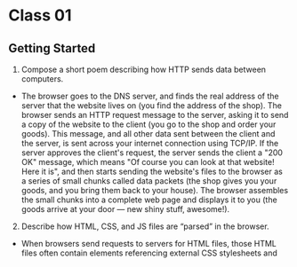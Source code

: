 # Class 01

## Getting Started

1. Compose a short poem describing how HTTP sends data between computers.
  - The browser goes to the DNS server, and finds the real address of the server that the website lives on (you find the address of the shop).
The browser sends an HTTP request message to the server, asking it to send a copy of the website to the client (you go to the shop and order your goods). This message, and all other data sent between the client and the server, is sent across your internet connection using TCP/IP.
If the server approves the client's request, the server sends the client a "200 OK" message, which means "Of course you can look at that website! Here it is", and then starts sending the website's files to the browser as a series of small chunks called data packets (the shop gives you your goods, and you bring them back to your house).
The browser assembles the small chunks into a complete web page and displays it to you (the goods arrive at your door — new shiny stuff, awesome!).

2. Describe how HTML, CSS, and JS files are “parsed” in the browser.
  - When browsers send requests to servers for HTML files, those HTML files often contain <link> elements referencing external CSS stylesheets and <script> elements referencing external JavaScript scripts. It's important to know the order in which those files are parsed by the browser as the browser loads the page:

The browser parses the HTML file first, and that leads to the browser recognizing any <link>-element references to external CSS stylesheets and any <script>-element references to scripts.
As the browser parses the HTML, it sends requests back to the server for any CSS files it has found from <link> elements, and any JavaScript files it has found from <script> elements, and from those, then parses the CSS and JavaScript.
The browser generates an in-memory DOM tree from the parsed HTML, generates an in-memory CSSOM structure from the parsed CSS, and compiles and executes the parsed JavaScript.
As the browser builds the DOM tree and applies the styles from the CSSOM tree and executes the JavaScript, a visual representation of the page is painted to the screen, and the user sees the page content and can begin to interact with it.
  
3. How can you find images to add to a Website?
  - To choose an image, go to Google Images and search for something suitable.

When you find the image you want, click on the image to get an enlarged view of it.
Right-click the image (Ctrl + click on a Mac), choose Save Image As..., and choose a safe place to save your image. Alternatively, copy the image's web address from your browser's address bar for later use.
 
Note that most images on the web, including in Google Images, are copyrighted. To reduce your likelihood of violating copyright, you can use Google's license filter. Click on the Tools button, then on the resulting Usage rights option that appears below. You should choose the option Creative Commons licenses.


4. How do you create a String vs a Number in JavaScript?
  - A number is created by simply typing a numeric value. For example, 42.
  - A string is created by placing quotes around whatever text you want to add. For example, "42", or "forty-two"
  
5. What is a Variable and why are they important in JavaScript?
  - Variables are containers that store values. Most often you use let, const, or var to start a variable. Except var is outdated so its not wise to use it often.

## HTML Structure

1. What is an HTML attribute?
  - Elements can have attribute
  - Attributes contain extra information about the element that won't appear in the content. In this example, the class attribute is an identifying name used to target the element with style information.

An attribute should have:

A space between it and the element name. (For an element with more than one attribute, the attributes should be separated by spaces too.)
The attribute name, followed by an equal sign.
An attribute value, wrapped with opening and closing quote marks.
  - Example: a href or img src
  
2. Describe the Anatomy of an HTML element.
  - Opening tag, content, and closing tag
  
3. What is the Difference between <article> and <section> element tags?
  - The <section> tag defines a section in a document. The <article> tag specifies independent, self-contained content.
  
4. What Elements does a “typical” website include?
  - header: <header>.
navigation bar: <nav>.
main content: <main>, with various content subsections represented by <article>, <section>, and <div> elements.
sidebar: <aside>; often placed inside <main>.
footer: <footer>.

5. How does metadata influence Search Engine Optimization?
6. How is the <meta> HTML tag used when specifying metadata?
  
## How to start to design a website

1. What is the first step to designing a Website?
  - Project Ideation: Define what you want to accomplish

2. What is the most important question to answer when designing a Website?
  - What exactly do I want to accomplish? List your goals and prioritize them.

## Semantics

1. Why should you use an <h1> element over a <span> element to display a top level heading?
  - <h1> has semantic value as a top level heading, <span> does not and can only be made to *look* like a top level heading.
  
2. What are the benefits of using semantic tags in our HTML?
  -  Search engines will consider its contents as important keywords to influence the page's search rankings (see SEO)
  - Screen readers can use it as a signpost to help visually impaired users navigate a page
  - Finding blocks of meaningful code is significantly easier than searching through endless divs with or without semantic or namespaced classes
  - Suggests to the developer the type of data that will be populated
  - Semantic naming mirrors proper custom element/component naming
  
## What is JavaScript?

1. Describe 2 things that require JavaScript in the Browser?
2. How can you add JavaScript to an HTML document?
  - Through script tags. Example:
  ```
  <script>

  // JavaScript goes here

</script>
  ```


## Things I want to know more about
